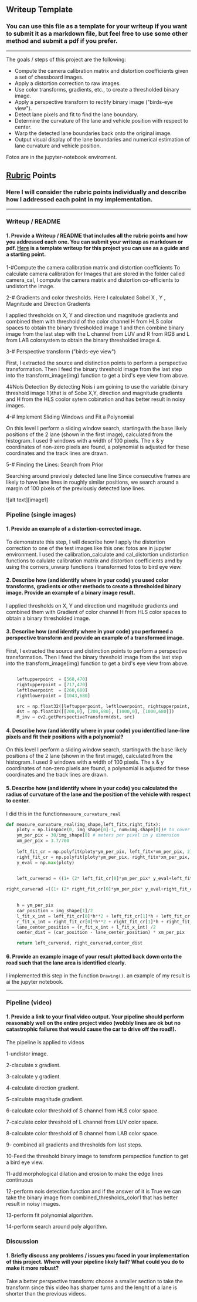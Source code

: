 ## Writeup Template

### You can use this file as a template for your writeup if you want to submit it as a markdown file, but feel free to use some other method and submit a pdf if you prefer.

---


The goals / steps of this project are the following:

* Compute the camera calibration matrix and distortion coefficients given a set of chessboard images.
* Apply a distortion correction to raw images.
* Use color transforms, gradients, etc., to create a thresholded binary image.
* Apply a perspective transform to rectify binary image ("birds-eye view").
* Detect lane pixels and fit to find the lane boundary.
* Determine the curvature of the lane and vehicle position with respect to center.
* Warp the detected lane boundaries back onto the original image.
* Output visual display of the lane boundaries and numerical estimation of lane curvature and vehicle position.

[//]: # (Image References)

Fotos are in the jupyter-notebook enviroment.


## [Rubric](https://review.udacity.com/#!/rubrics/571/view) Points

### Here I will consider the rubric points individually and describe how I addressed each point in my implementation.  

---

### Writeup / README

#### 1. Provide a Writeup / README that includes all the rubric points and how you addressed each one.  You can submit your writeup as markdown or pdf.  [Here](https://github.com/udacity/CarND-Advanced-Lane-Lines/blob/master/writeup_template.md) is a template writeup for this project you can use as a guide and a starting point.  


1-#Compute the camera calibration matrix and distortion coefficients 
To calculate camera calibration for Images that are stored in the folder called camera_cal, I compute the camera matrix and distortion co-efficients to undistort the image.

2-# Gradients and color thresholds. Here I calculated Sobel X , Y , Magnitude and Direction Gradients

I applied thresholds on X, Y and direction und magnitude gradients and combined them with threshold of  the color channel H from HLS color spaces to obtain the binary thresholded image 1 and then combine binary image from the last step with the L channel from LUV and R from RGB and L from LAB colorsystem to obtain the binary thresholded image 4.


3-# Perspective transform ("birds-eye view") 

First, I extracted the source and distinction points to perform a perspective transformation. Then I feed the binary threshold image from the last step into the transform_image(img) function to get a bird's eye view from above.

4#Nois Detection
By detecting Nois i am goining to use the variable (binary threshold image 1 )that is of Sobe X,Y, direction and magnitude gradients and H from the HLS coolor sytem cobination and has better result in noisy images.

4-# Implement Sliding Windows and Fit a Polynomial

On this level I perform a sliding window search, startingwith the base likely positions of the 2 lane (shown in the first image), calculated from the histogram. I used 9 windows with a width of 100 pixels. The x & y coordinates of non-zero pixels are found, a polynomial is adjusted for these coordinates and the track lines are drawn.

5-# Finding the Lines: Search from Prior

Searching around previosly detected lane line Since consecutive frames are likely to have lane lines in roughly similar positions, we search around a margin of 100 pixels of the previously detected lane lines.


![alt text][image1]

### Pipeline (single images)

#### 1. Provide an example of a distortion-corrected image.

To demonstrate this step, I will describe how I apply the distortion correction to one of the test images like this one:
fotos are in jupyter environment.
I used the calibration_calculate and cal_distortion undistortion functions to calulate calibration matrix and distortion coefficients amd by using the corners_unwarp functions i transformed fotos to bird eye view. 

#### 2. Describe how (and identify where in your code) you used color transforms, gradients or other methods to create a thresholded binary image.  Provide an example of a binary image result.

I applied thresholds on X, Y and direction und magnitude gradients and combined them with Gradient of color channel H from HLS color spaces to obtain a binary thresholded image.

#### 3. Describe how (and identify where in your code) you performed a perspective transform and provide an example of a transformed image.

First, I extracted the source and distinction points to perform a perspective transformation. Then I feed the binary threshold image from the last step into the transform_image(img) function to get a bird's eye view from above.

```python

    leftupperpoint  = [568,470]
    rightupperpoint = [717,470]
    leftlowerpoint  = [260,680]
    rightlowerpoint = [1043,680]

    src = np.float32([leftupperpoint, leftlowerpoint, rightupperpoint, rightlowerpoint])
    dst = np.float32([[200,0], [200,680], [1000,0], [1000,680]])
    M_inv = cv2.getPerspectiveTransform(dst, src)
```




#### 4. Describe how (and identify where in your code) you identified lane-line pixels and fit their positions with a polynomial?

On this level I perform a sliding window search, startingwith the base likely positions of the 2 lane (shown in the first image), calculated from the histogram. I used 9 windows with a width of 100 pixels. The x & y coordinates of non-zero pixels are found, a polynomial is adjusted for these coordinates and the track lines are drawn.


#### 5. Describe how (and identify where in your code) you calculated the radius of curvature of the lane and the position of the vehicle with respect to center.

I did  this  in the function`measure_curvature_real`
```python
def measure_curvature_real(img_shape,left_fitx,right_fitx):
    ploty = np.linspace(0, img_shape[0]-1, num=img.shape[0])# to cover same y-range as image
    ym_per_pix = 30/img_shape[0] # meters per pixel in y dimension
    xm_per_pix = 3.7/700 
    
    left_fit_cr = np.polyfit(ploty*ym_per_pix, left_fitx*xm_per_pix, 2)
    right_fit_cr = np.polyfit(ploty*ym_per_pix, right_fitx*xm_per_pix, 2)
    y_eval = np.max(ploty)
    

    left_curverad = ((1+ (2* left_fit_cr[0]*ym_per_pix* y_eval+left_fit_cr[1]) **2) **1.5)/np.absolute(2*left_fit_cr[0])  ## Implement         the calculation of the left line here

right_curverad =((1+ (2* right_fit_cr[0]*ym_per_pix* y_eval+right_fit_cr[1]) **2) **1.5)/np.absolute(2*right_fit_cr[0])      Implement the calculation of the right line here

    
    h = ym_per_pix
    car_position = img_shape[1]/2
    l_fit_x_int = left_fit_cr[0]*h**2 + left_fit_cr[1]*h + left_fit_cr[2]
    r_fit_x_int = right_fit_cr[0]*h**2 + right_fit_cr[1]*h + right_fit_cr[2]
    lane_center_position = (r_fit_x_int + l_fit_x_int) /2
    center_dist = (car_position - lane_center_position) * xm_per_pix

    return left_curverad, right_curverad,center_dist

```

#### 6. Provide an example image of your result plotted back down onto the road such that the lane area is identified clearly.

I implemented this step in the function `Drawing()`.  an example of my result is ai the jupyter notebook.



---

### Pipeline (video)

#### 1. Provide a link to your final video output.  Your pipeline should perform reasonably well on the entire project video (wobbly lines are ok but no catastrophic failures that would cause the car to drive off the road!).

The pipeline is applied to videos

1-undistor image.

2-claculate x gradient.

3-calculate y gradient.

4-calculate direction gradient.

5-calculate magnitude gradient.

6-calculate color threshold of S channel from HLS color space.

7-calculate color threshold of L channel from LUV color space.

8-calculate color threshold of B channel from LAB color space.

9- combined all gradients and thresholds fom last steps.

10-Feed the threshold binary image to tensform perspectice function to get a bird eye view.

11-add morphological dilation and erosion to make the edge lines continuous

12-perform nois detection function and if the answer of it is True we can take the binary image from combined_thresholds_color1 that has better result in noisy images.

13-perform fit polynomial algorithm.

14-perform search around poly algorithm.



### Discussion

#### 1. Briefly discuss any problems / issues you faced in your implementation of this project.  Where will your pipeline likely fail?  What could you do to make it more robust?

Take a better perspective transform: choose a smaller section to take the transform since this video has sharper turns and the lenght of a lane is shorter than the previous videos.